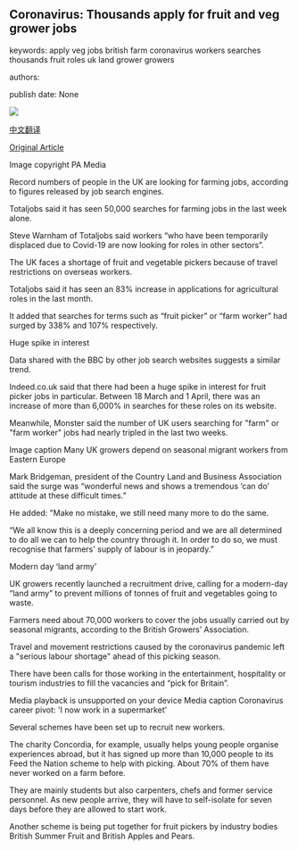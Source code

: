 ## Coronavirus: Thousands apply for fruit and veg grower jobs

keywords: apply veg jobs british farm coronavirus workers searches thousands fruit roles uk land grower growers

authors: 

publish date: None

![](https://ichef.bbci.co.uk/news/1024/branded_news/124C6/production/_111405947_fruitpa.jpg)

[中文翻译](Coronavirus%3A%20Thousands%20apply%20for%20fruit%20and%20veg%20grower%20jobs_zh.md)

[Original Article](https://www.bbc.com/news/business-52215606)

Image copyright PA Media

Record numbers of people in the UK are looking for farming jobs, according to figures released by job search engines.

Totaljobs said it has seen 50,000 searches for farming jobs in the last week alone.

Steve Warnham of Totaljobs said workers “who have been temporarily displaced due to Covid-19 are now looking for roles in other sectors”.

The UK faces a shortage of fruit and vegetable pickers because of travel restrictions on overseas workers.

Totaljobs said it has seen an 83% increase in applications for agricultural roles in the last month.

It added that searches for terms such as “fruit picker” or “farm worker” had surged by 338% and 107% respectively.

Huge spike in interest

Data shared with the BBC by other job search websites suggests a similar trend.

Indeed.co.uk said that there had been a huge spike in interest for fruit picker jobs in particular. Between 18 March and 1 April, there was an increase of more than 6,000% in searches for these roles on its website.

Meanwhile, Monster said the number of UK users searching for "farm" or "farm worker" jobs had nearly tripled in the last two weeks.

Image caption Many UK growers depend on seasonal migrant workers from Eastern Europe

Mark Bridgeman, president of the Country Land and Business Association said the surge was “wonderful news and shows a tremendous ‘can do’ attitude at these difficult times.”

He added: "Make no mistake, we still need many more to do the same.

“We all know this is a deeply concerning period and we are all determined to do all we can to help the country through it. In order to do so, we must recognise that farmers' supply of labour is in jeopardy.”

Modern day ‘land army’

UK growers recently launched a recruitment drive, calling for a modern-day “land army” to prevent millions of tonnes of fruit and vegetables going to waste.

Farmers need about 70,000 workers to cover the jobs usually carried out by seasonal migrants, according to the British Growers’ Association.

Travel and movement restrictions caused by the coronavirus pandemic left a "serious labour shortage" ahead of this picking season.

There have been calls for those working in the entertainment, hospitality or tourism industries to fill the vacancies and “pick for Britain”.

Media playback is unsupported on your device Media caption Coronavirus career pivot: 'I now work in a supermarket'

Several schemes have been set up to recruit new workers.

The charity Concordia, for example, usually helps young people organise experiences abroad, but it has signed up more than 10,000 people to its Feed the Nation scheme to help with picking. About 70% of them have never worked on a farm before.

They are mainly students but also carpenters, chefs and former service personnel. As new people arrive, they will have to self-isolate for seven days before they are allowed to start work.

Another scheme is being put together for fruit pickers by industry bodies British Summer Fruit and British Apples and Pears.